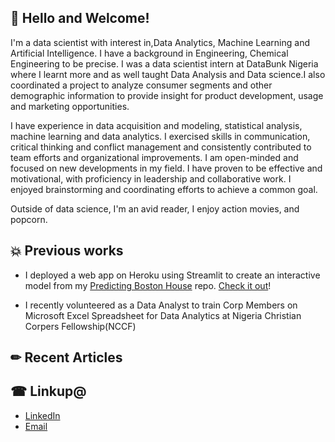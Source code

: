 ## 👋 Hello and Welcome!

I'm a data scientist with interest in,Data Analytics, Machine Learning and Artificial Intelligence. I have a background in Engineering, Chemical Engineering to be precise. I was a data scientist intern at DataBunk Nigeria where I learnt more and as well taught Data Analysis and Data science.I also coordinated a project to analyze consumer segments and other demographic information to provide insight for product development, usage and marketing opportunities. 

I have experience in data acquisition and modeling, statistical analysis, machine learning and data analytics. I exercised skills in communication, critical thinking and conflict management and consistently contributed to team efforts and organizational improvements. I am open-minded and focused on new developments in my field. I have proven to be effective and motivational, with proficiency in leadership and collaborative work. I enjoyed brainstorming and coordinating efforts to achieve a common goal.

Outside of data science, I'm an avid reader, I enjoy action movies, and popcorn.

## 💥 Previous works

* I deployed a web app on Heroku using Streamlit to create an interactive model from my [Predicting Boston House](https://github.com/DanielBayo/Boston_House) repo. [Check it out](https://bostonhouseprice.herokuapp.com/)!

* I recently volunteered as a Data Analyst to train Corp Members on Microsoft Excel Spreadsheet for Data Analytics at Nigeria Christian Corpers Fellowship(NCCF) 

## &#x270f; Recent Articles 


## &#x260e; Linkup@

* [LinkedIn](https://www.linkedin.com/in/daniel-ayangbile-bayo/)
* [Email](danielayangbile@gmail.com)
